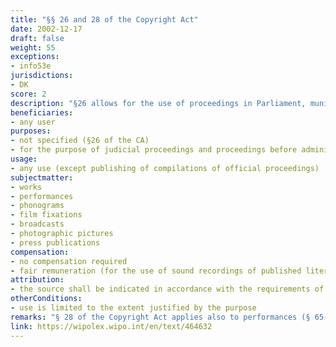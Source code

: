 ```yaml
---
title: "§§ 26 and 28 of the Copyright Act"
date: 2002-12-17
draft: false
weight: 55
exceptions:
- info53e
jurisdictions:
- DK
score: 2
description: "§26 allows for the use of proceedings in Parliament, municipal councils and other elected public authorities, in judicial proceedings and in public meetings held to discuss general matters. However, it excludes the publishing of compilations thereof. § 28 allows for the use of works in connection with (i) judicial proceedings and proceedings before administrative tribunals, etc., and (ii) proceedings within public authorities and institutions under Parliament, to the extent justified by the purpose." 
beneficiaries:
- any user
purposes: 
- not specified (§26 of the CA)
- for the purpose of judicial proceedings and proceedings before administrative tribunals, as well as proceedings within public authorities and institutions under Parliament (§28 of the CA)
usage:
- any use (except publishing of compilations of official proceedings)
subjectmatter:
- works
- performances
- phonograms
- film fixations
- broadcasts
- photographic pictures
- press publications
compensation:
- no compensation required
- fair remuneration (for the use of sound recordings of published literary works)
attribution: 
- the source shall be indicated in accordance with the requirements of proper usage
otherConditions: 
- use is limited to the extent justified by the purpose
remarks: "§ 28 of the Copyright Act applies also to performances (§ 65(6) of the CA); sound recordings (§ 66(2) of the CA); film fixations (§ 67(2) of the CA), broadcasts (§ 69(3) of the CA), photographic pictures (§70 (3) of the CA) and press publications (§ 69a(5) of the CA - added with the ammendment of 3 June 2021). §26 does not apply to neighbouring rights.<br /><br />According to §11 of the CA, where a work is used under an exception or limitation, it may not be altered more extensively than is required for the permitted use. As a general rule, if the work is used publicly, the source shall be indicated in accordance with the requirements of proper usage."
link: https://wipolex.wipo.int/en/text/464632
---
```

